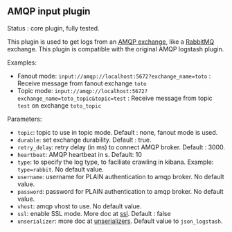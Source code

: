 AMQP input plugin
---

Status : core plugin, fully tested.

This plugin is used to get logs from an [AMQP exchange](https://www.rabbitmq.com/tutorials/amqp-concepts.html), like a [RabbitMQ](http://www.rabbitmq.com/) exchange. This plugin is compatible with the original AMQP logstash plugin.

Examples:

* Fanout mode: ``input://amqp://localhost:5672?exchange_name=toto`` : Receive message from fanout exchange ``toto``
* Topic mode: ``input://amqp://localhost:5672?exchange_name=toto_topic&topic=test`` : Receive message from topic ``test`` on  exchange ``toto_topic``

Parameters:

* ``topic``: topic to use in topic mode. Default : none, fanout mode is used.
* ``durable``: set exchange durability. Default : true.
* ``retry_delay``: retry delay (in ms) to connect AMQP broker. Default : 3000.
* ``heartbeat``: AMQP heartbeat in s. Default: 10
* ``type``: to specify the log type, to faciliate crawling in kibana. Example: ``type=rabbit``. No default value.
* ``username``: username for PLAIN authentication to amqp broker. No default value.
* ``password``: password for PLAIN authentication to amqp broker. No default value.
* ``vhost``: amqp vhost to use. No default value.
* ``ssl``: enable SSL mode. More doc at [ssl](../ssl.md). Default : false
* ``unserializer``: more doc at [unserializers](unserializers.md). Default value to ``json_logstash``.

